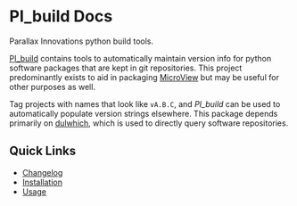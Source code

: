 # PI_build Docs

Parallax Innovations python build tools.

[PI_build](index.md) contains tools to automatically maintain version info for python
software packages that are kept in git repositories.  This project predominantly exists to aid
in packaging [MicroView](http://microview.parallax-innovations.com) but may be useful for other purposes as well.

Tag projects with names that look like
`vA.B.C`, and *PI_build* can be used to automatically populate version strings elsewhere.  This package
depends primarily on  [dulwhich](https://www.dulwich.io/), which is used to directly query software repositories.

## Quick Links

* [Changelog](changelog.md)
* [Installation](install.md)
* [Usage](usage.md)
